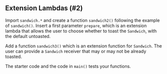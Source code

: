## Extension Lambdas (#2)

Import `sandwich.*` and create a function `sandwich2()` following the example
of `sandwich()`. Insert a first parameter `prepare`, which is an extension
lambda that allows the user to choose whether to toast the `Sandwich`, with the
default untoasted.

Add a function `sandwich3()` which is an extension function for `Sandwich`. The
user can provide a `Sandwich` receiver that may or may not be already toasted.

The starter code and the code in `main()` tests your functions.